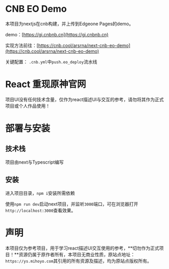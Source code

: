 # CNB EO Demo
本项目为nextjs在cnb构建，并上传到Edgeone Pages的demo。

demo：[https://gi.cnbnb.cn](https://gi.cnbnb.cn)

实现方法前往：[https://cnb.cool/arsrna/next-cnb-eo-demo](https://cnb.cool/arsrna/next-cnb-eo-demo)

关键配置：
`.cnb.yml`中`push.eo_deploy`流水线

# React 重现原神官网

项目UI没有任何技术含量，仅作为react描述UI与交互的参考，请勿将其作为正式项目或个人作品使用！

# 部署与安装

## 技术栈

项目由next与Typescript编写

## 安装

进入项目目录，`npm i`安装所需依赖


使用`npm run dev`启动next项目，并监听`3000`端口，可在浏览器打开`http://localhost:3000`查看效果。

# 声明

本项目仅为参考项目，用于学习react描述UI交互使用的参考，**切勿作为正式项目！**资源仍属于原作者所有，本项目无商业性质，原站点地址：`https://ys.mihoyo.com`其引用的所有资源及描述，均为原站点版权所有。